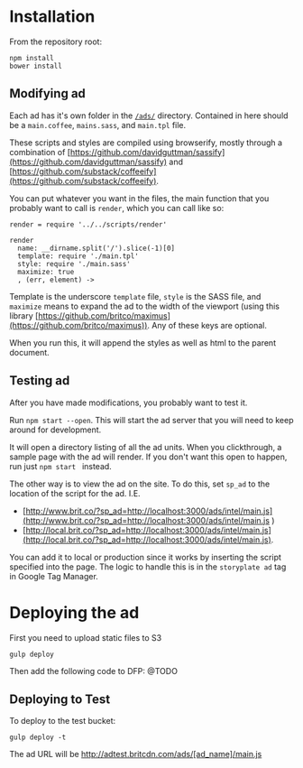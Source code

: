 # Installation

From the repository root:

````
npm install
bower install
````
 
## Modifying ad

Each ad has it's own folder in the [`/ads/`](/ads/) directory. Contained in here should be a `main.coffee`, `mains.sass`, and `main.tpl` file.

These scripts and styles are compiled using browserify, mostly through a combination of [https://github.com/davidguttman/sassify](https://github.com/davidguttman/sassify) and [https://github.com/substack/coffeeify](https://github.com/substack/coffeeify).

You can put whatever you want in the files, the main function that you probably want to call is `render`, which you can call like so:



````
render = require '../../scripts/render'

render
  name: __dirname.split('/').slice(-1)[0]
  template: require './main.tpl'
  style: require './main.sass'
  maximize: true
  , (err, element) ->
````

Template is the underscore `template` file, `style` is the SASS file, and `maximize` means to expand the ad to the width of the viewport (using this library [https://github.com/britco/maximus](https://github.com/britco/maximus)). Any of these keys are optional.

When you run this, it will append the styles as well as html to the parent document.

## Testing ad

After you have made modifications, you probably want to test it.

Run `npm start --open`. This will start the ad server that you will need to keep around for development.

It will open a directory listing of all the ad units. When you clickthrough, a sample page with the ad will render. If you don't want this open to happen, run just `npm start ` instead.

The other way is to view the ad on the site. To do this, set `sp_ad` to the location of the script for the ad. I.E.
* [http://www.brit.co/?sp_ad=http://localhost:3000/ads/intel/main.js](http://www.brit.co/?sp_ad=http://localhost:3000/ads/intel/main.js
)
* [http://local.brit.co/?sp_ad=http://localhost:3000/ads/intel/main.js](http://local.brit.co/?sp_ad=http://localhost:3000/ads/intel/main.js).

You can add it to local or production since it works by inserting the script specified into the page. The logic to handle this is in the `storyplate ad` tag in Google Tag Manager.

# Deploying the ad

First you need to upload static files to S3

````
gulp deploy
````

Then add the following code to DFP:
@TODO

## Deploying to Test

To deploy to the test bucket:

````
gulp deploy -t
````

The ad URL will be http://adtest.britcdn.com/ads/[ad_name]/main.js